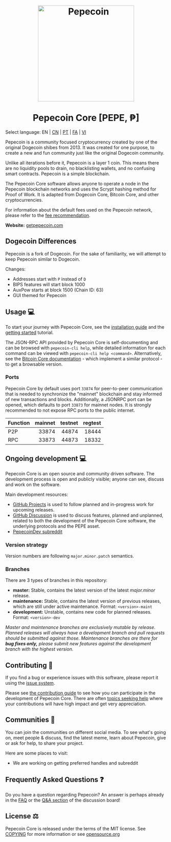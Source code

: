 <h1 align="center">
<img src="https://i.imgur.com/yap2xAX.png" alt="Pepecoin" width="300"/>
<br/><br/>
Pepecoin Core [PEPE, ₱]  
</h1>

Select language: EN | [CN](./README_zh_CN.md) | [PT](./README_pt_BR.md) | [FA](./README_fa_IR.md) | [VI](./README_vi_VN.md)

Pepecoin is a community focused cryptocurrency created by one of the original Dogecoin shibes from 2013. It was created for one purpose, to create a new and fun community just like the original Dogecoin community.

Unlike all iterations before it, Pepecoin is a layer 1 coin. This means there are no liquidity pools to drain, no blacklisting wallets, and no confusing smart contracts. Pepecoin is a simple blockchain.

The Pepecoin Core software allows anyone to operate a node in the Pepecoin blockchain networks and uses the Scrypt hashing method for Proof of Work. It is adapted from Dogecoin Core, Bitcoin Core, and other cryptocurrencies.

For information about the default fees used on the Pepecoin network, please
refer to the [fee recommendation](doc/fee-recommendation.md).

**Website:** [getpepecoin.com](https://getpepecoin.com)

## Dogecoin Differences

Pepecoin is a fork of Dogecoin. For the sake of familiarity, we will attempt to keep Pepecoin similar to Dogecoin. 

Changes:

* Addresses start with `P` instead of `D`
* BIPS features will start block 1000
* AuxPow starts at block 1500 (Chain ID: 63)
* GUI themed for Pepecoin

## Usage 💻

To start your journey with Pepecoin Core, see the [installation guide](INSTALL.md) and the [getting started](doc/getting-started.md) tutorial.

The JSON-RPC API provided by Pepecoin Core is self-documenting and can be browsed with `pepecoin-cli help`, while detailed information for each command can be viewed with `pepecoin-cli help <command>`. Alternatively, see the [Bitcoin Core documentation](https://developer.bitcoin.org/reference/rpc/) - which implement a similar protocol - to get a browsable version.

### Ports

Pepecoin Core by default uses port `33874` for peer-to-peer communication that
is needed to synchronize the "mainnet" blockchain and stay informed of new
transactions and blocks. Additionally, a JSONRPC port can be opened, which
defaults to port `33873` for mainnet nodes. It is strongly recommended to not
expose RPC ports to the public internet.

| Function | mainnet | testnet | regtest |
| :------- | ------: | ------: | ------: |
| P2P      |   33874 |   44874 |   18444 |
| RPC      |   33873 |   44873 |   18332 |

## Ongoing development 💻

Pepecoin Core is an open source and community driven software. The development
process is open and publicly visible; anyone can see, discuss and work on the
software.

Main development resources:

* [GitHub Projects](https://github.com/pepecoinppc/pepecoin/projects) is used to
  follow planned and in-progress work for upcoming releases.
* [GitHub Discussion](https://github.com/pepecoinppc/pepecoin/discussions) is used
  to discuss features, planned and unplanned, related to both the development of
  the Pepecoin Core software, the underlying protocols and the PEPE asset.  
* [PepecoinDev subreddit](https://www.reddit.com/r/pepecoindev/)

### Version strategy
Version numbers are following ```major.minor.patch``` semantics.

### Branches
There are 3 types of branches in this repository:

- **master:** Stable, contains the latest version of the latest *major.minor* release.
- **maintenance:** Stable, contains the latest version of previous releases, which are still under active maintenance. Format: ```<version>-maint```
- **development:** Unstable, contains new code for planned releases. Format: ```<version>-dev```

*Master and maintenance branches are exclusively mutable by release. Planned*
*releases will always have a development branch and pull requests should be*
*submitted against those. Maintenance branches are there for **bug fixes only,***
*please submit new features against the development branch with the highest version.*

## Contributing 🤝

If you find a bug or experience issues with this software, please report it
using the [issue system](https://github.com/pepecoinppc/pepecoin/issues/new?assignees=&labels=bug&template=bug_report.md&title=%5Bbug%5D+).

Please see [the contribution guide](CONTRIBUTING.md) to see how you can
participate in the development of Pepecoin Core. There are often
[topics seeking help](https://github.com/pepecoinppc/pepecoin/labels/help%20wanted)
where your contributions will have high impact and get very appreciation.

## Communities 🐸

You can join the communities on different social media.
To see what's going on, meet people & discuss, find the latest meme, learn
about Pepecoin, give or ask for help, to share your project.

Here are some places to visit:

* We are working on getting preferred handles and subreddit
<!-- * [r/Pepecoin](https://www.reddit.com/r/pepecoin/)
* [Discord](https://getpepecoin.com/discord)
* [Twitter](https://twitter.com/Pepecoin_Layer1) -->

## Frequently Asked Questions ❓

Do you have a question regarding Pepecoin? An answer is perhaps already in the [FAQ](doc/FAQ.md) or the [Q&A section](https://github.com/pepecoinppc/pepecoin/discussions/categories/q-a) of the discussion board!

## License ⚖️
Pepecoin Core is released under the terms of the MIT license. See
[COPYING](COPYING) for more information or see
[opensource.org](https://opensource.org/licenses/MIT)
